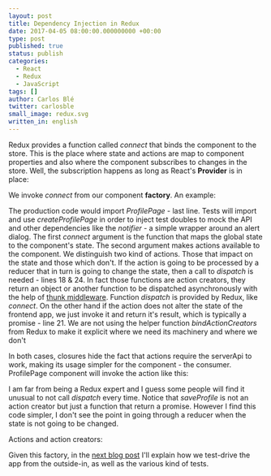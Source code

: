 ```yaml
---
layout: post
title: Dependency Injection in Redux
date: 2017-04-05 08:00:00.000000000 +00:00
type: post
published: true
status: publish
categories:
  - React
  - Redux
  - JavaScript
tags: []
author: Carlos Blé
twitter: carlosble
small_image: redux.svg
written_in: english
---
```


Redux provides a function called _connect_ that binds the component to the store. This
is the place where state and actions are map to component properties and also where 
the component subscribes to changes in the store. Well, the subscription happens as 
long as React's **Provider** is in place:

<script src="https://gist.github.com/carlosble/ba0a2d955a018dc91e3fa507fd49383e.js"></script>
 
We invoke _connect_ from our component **factory**. An example:

<script src="https://gist.github.com/carlosble/613f5a1e0d997eac8855a852c467cf86.js"></script>

The production code would import _ProfilePage_ - last line. Tests will 
import and use _createProfilePage_ in order to inject test doubles to mock the 
API and other dependencies like the _notifier_ - a simple wrapper around an alert dialog.
The first _connect_ argument is the function that maps the global state to the 
component's state. The second argument makes actions available to the component. We
distinguish two kind of actions. Those that impact on the state and those
which don't. If the action is going to be processed by a reducer that in turn is going to 
change the state, then a call to _dispatch_ is needed - lines 18 & 24. In fact
 those functions are action creators, they return an object or another function
 to be dispatched asynchronously with the help of [thunk middleware](https://github.com/gaearon/redux-thunk). 
 Function _dispatch_ is provided by Redux, like _connect_. On the other hand
if the action does not alter the state of the frontend app, we just invoke it and return
it's result, which is typically a promise - line 21. We are not using the helper function
 _bindActionCreators_ from Redux to make it explicit where we need its machinery and
 where we don't

In both cases, closures hide the fact that actions require the serverApi to work, 
making its usage simpler for the component - the consumer. 
ProfilePage component will invoke the action like this:

<script src="https://gist.github.com/carlosble/0c28de1038ba9032506ec74ddafc299b.js"></script>

I am far from being a Redux expert and I guess some people will find it unusual to not
call _dispatch_ every time. Notice that _saveProfile_ is not an action creator but just
 a function that return a promise. However I find this code simpler, I don't see the
 point in going through a reducer when the state is not going to be changed.
 
 Actions and action creators:
 
 <script src="https://gist.github.com/carlosble/cc4bf2a2c6a301971e5a7f5531248ef2.js"></script>
 
 Given this factory, in the [next blog post](/2017/04/test-driving-react-redux) I'll explain how we test-drive the app from
 the outside-in, as well as the various kind of tests.